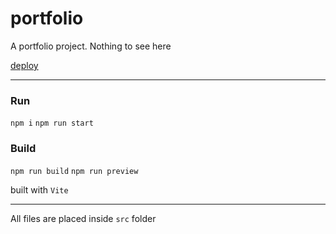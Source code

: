 # portfolio
A portfolio project. Nothing to see here

[deploy](https://glebandronchyk.github.io/portfolio/)

---

### Run

`npm i`
`npm run start`

### Build

`npm run build`
`npm run preview`

built with `Vite`

---

All files are placed inside `src` folder 
